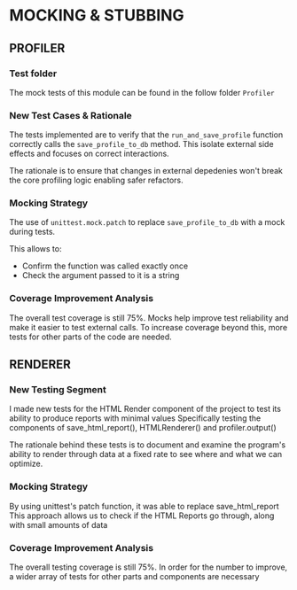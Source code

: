 # MOCKING & STUBBING

## PROFILER
### Test folder
The mock tests of this module can be found in the follow folder ```Profiler``` 

### New Test Cases & Rationale
The tests implemented are to verify that the ```run_and_save_profile``` function correctly calls the ```save_profile_to_db``` method. This isolate external side effects and focuses on correct interactions.

The rationale is to ensure that changes in external depedenies won't break the core profiling logic enabling safer refactors.

### Mocking Strategy
The use of ```unittest.mock.patch``` to replace ```save_profile_to_db``` with a mock during tests.

This allows to:
- Confirm the function was called exactly once
- Check the argument passed to it is a string

### Coverage Improvement Analysis
The overall test coverage is still 75%. Mocks help improve test reliability and make it easier to test external calls. To increase coverage beyond this, more tests for other parts of the code are needed.

















## RENDERER
### New Testing Segment
I made new tests for the HTML Render component of the project to test its ability to produce reports with minimal values
Specifically testing the components of save_html_report(), HTMLRenderer() and profiler.output()

The rationale behind these tests is to document and examine the program's ability to render through data at a fixed rate to see where and what we can optimize.

### Mocking Strategy    
By using unittest's patch function, it was able to replace save_html_report
This approach allows us to check if the HTML Reports go through, along with small amounts of data

### Coverage Improvement Analysis
The overall testing coverage is still 75%. In order for the number to improve, a wider array of tests for other parts and components are necessary
